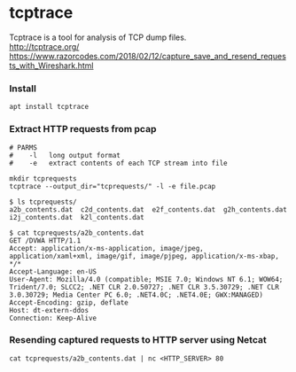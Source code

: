 # tcptrace

Tcptrace is a tool for analysis of TCP dump files.  
http://tcptrace.org/  
https://www.razorcodes.com/2018/02/12/capture_save_and_resend_requests_with_Wireshark.html

### Install

```
apt install tcptrace
```

### Extract HTTP requests from pcap
```
# PARMS
#    -l   long output format
#    -e   extract contents of each TCP stream into file

mkdir tcprequests
tcptrace --output_dir="tcprequests/" -l -e file.pcap 
```

```
$ ls tcprequests/
a2b_contents.dat  c2d_contents.dat  e2f_contents.dat  g2h_contents.dat  i2j_contents.dat  k2l_contents.dat
```

```
$ cat tcprequests/a2b_contents.dat
GET /DVWA HTTP/1.1
Accept: application/x-ms-application, image/jpeg, application/xaml+xml, image/gif, image/pjpeg, application/x-ms-xbap, */*
Accept-Language: en-US
User-Agent: Mozilla/4.0 (compatible; MSIE 7.0; Windows NT 6.1; WOW64; Trident/7.0; SLCC2; .NET CLR 2.0.50727; .NET CLR 3.5.30729; .NET CLR 3.0.30729; Media Center PC 6.0; .NET4.0C; .NET4.0E; GWX:MANAGED)
Accept-Encoding: gzip, deflate
Host: dt-extern-ddos
Connection: Keep-Alive
```


### Resending captured requests to HTTP server using Netcat

```
cat tcprequests/a2b_contents.dat | nc <HTTP_SERVER> 80
```

